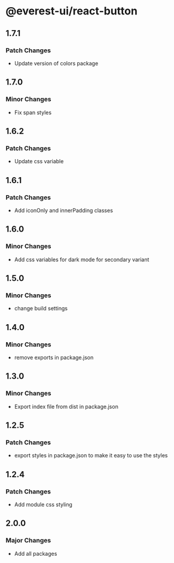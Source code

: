 # @everest-ui/react-button

## 1.7.1

### Patch Changes

- Update version of colors package

## 1.7.0

### Minor Changes

- Fix span styles

## 1.6.2

### Patch Changes

- Update css variable

## 1.6.1

### Patch Changes

- Add iconOnly and innerPadding classes

## 1.6.0

### Minor Changes

- Add css variables for dark mode for secondary variant

## 1.5.0

### Minor Changes

- change build settings

## 1.4.0

### Minor Changes

- remove exports in package.json

## 1.3.0

### Minor Changes

- Export index file from dist in package.json

## 1.2.5

### Patch Changes

- export styles in package.json to make it easy to use the styles

## 1.2.4

### Patch Changes

- Add module css styling

## 2.0.0

### Major Changes

- Add all packages
